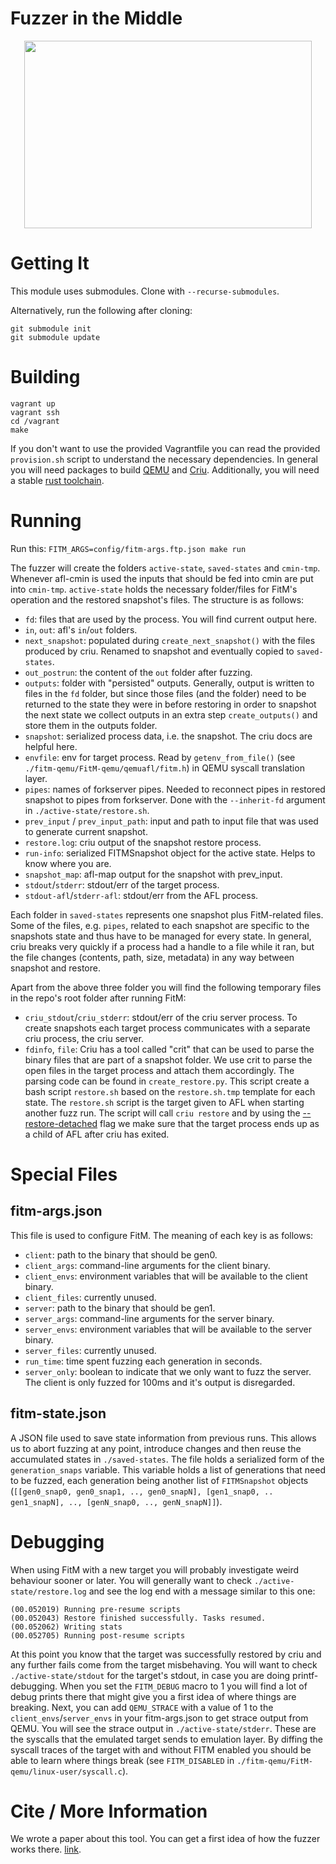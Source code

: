 # Fuzzer in the Middle
<p align="center">
  <img width="460" height="300" src="https://user-images.githubusercontent.com/22647728/158073817-5ed845b2-46ea-4ce9-8ae3-4103b30653f6.gif">
</p>


# Getting It

This module uses submodules. Clone with `--recurse-submodules`.
  
Alternatively, run the following after cloning:  
```
git submodule init
git submodule update
```

# Building

```
vagrant up
vagrant ssh
cd /vagrant
make
```

If you don't want to use the provided Vagrantfile you can read the provided `provision.sh` script to understand the necessary dependencies. In general you will need packages to build [QEMU](https://github.com/AFLplusplus/qemuafl/blob/master/README.rst) and [Criu](https://criu.org/Installation#Installing_build_dependencies). Additionally, you will need a stable [rust toolchain](https://www.rust-lang.org/tools/install).

# Running 
Run this: `FITM_ARGS=config/fitm-args.ftp.json make run`

The fuzzer will create the folders `active-state`, `saved-states` and `cmin-tmp`. 
Whenever afl-cmin is used the inputs that should be fed into cmin are put into `cmin-tmp`.
`active-state` holds the necessary folder/files for FitM's operation and the restored snapshot's files.
The structure is as follows:

- `fd`: files that are used by the process. You will find current output here.
- `in`, `out`: afl's `in`/`out` folders.
- `next_snapshot`: populated during `create_next_snapshot()` with the files produced by criu. Renamed to snapshot and eventually copied to `saved-states`. 
- `out_postrun`: the content of the `out` folder after fuzzing.  
- `outputs`: folder with "persisted" outputs. Generally, output is written to files in the `fd` folder, but since those files (and the folder) need to be returned to the state they were in before restoring in order to snapshot the next state we collect outputs in an extra step `create_outputs()` and store them in the outputs folder.
- `snapshot`: serialized process data, i.e. the snapshot. The criu docs are helpful here.
- `envfile`: env for target process. Read by `getenv_from_file()` (see `./fitm-qemu/FitM-qemu/qemuafl/fitm.h`) in QEMU syscall translation layer.
- `pipes`: names of forkserver pipes. Needed to reconnect pipes in restored snapshot to pipes from forkserver. Done with the `--inherit-fd` argument in `./active-state/restore.sh`.
- `prev_input` / `prev_input_path`: input and path to input file that was used to generate current snapshot.
- `restore.log`: criu output of the snapshot restore process.
- `run-info`: serialized FITMSnapshot object for the active state. Helps to know where you are.
- `snapshot_map`: afl-map output for the snapshot with prev_input.
- `stdout`/`stderr`: stdout/err of the target process.
- `stdout-afl`/`stderr-afl`: stdout/err from the AFL process.

Each folder in `saved-states` represents one snapshot plus FitM-related files. Some of the files, e.g. `pipes`, related to each snapshot are specific to the snapshots state and thus have to be managed for every state.
In general, criu breaks very quickly if a process had a handle to a file while it ran, but the file changes (contents, path, size, metadata) in any way between snapshot and restore. 

Apart from the above three folder you will find the following temporary files in the repo's root folder after running FitM:

- `criu_stdout`/`criu_stderr`: stdout/err of the criu server process. To create snapshots each target process communicates with a separate criu process, the criu server. 
- `fdinfo`, `file`: Criu has a tool called "crit" that can be used to parse the binary files that are part of a snapshot folder. We use crit to parse the open files in the target process and attach them accordingly. The parsing code can be found in `create_restore.py`. This script create a bash script `restore.sh` based on the `restore.sh.tmp` template for each state. The `restore.sh` script is the target given to AFL when starting another fuzz run. The script will call `criu restore` and by using the [--restore-detached](https://criu.org/Tree_after_restore#Detached) flag we make sure that the target process ends up as a child of AFL after criu has exited.

# Special Files
## fitm-args.json

This file is used to configure FitM. The meaning of each key is as follows:

- `client`: path to the binary that should be gen0.
- `client_args`: command-line arguments for the client binary.
- `client_envs`: environment variables that will be available to the client binary.
- `client_files`: currently unused.
- `server`: path to the binary that should be gen1.
- `server_args`: command-line arguments for the server binary.
- `server_envs`: environment variables that will be available to the server binary.
- `server_files`: currently unused.
- `run_time`: time spent fuzzing each generation in seconds.
- `server_only`: boolean to indicate that we only want to fuzz the server. The client is only fuzzed for 100ms and it's output is disregarded. 

## fitm-state.json

A JSON file used to save state information from previous runs. This allows us to abort fuzzing at any point, introduce changes and then reuse the accumulated states in `./saved-states`. The file holds a serialized form of the `generation_snaps` variable. This variable holds a list of generations that need to be fuzzed, each generation being another list of `FITMSnapshot` objects (`[[gen0_snap0, gen0_snap1, .., gen0_snapN], [gen1_snap0, .. gen1_snapN], .., [genN_snap0, .., genN_snapN]]`).

# Debugging

When using FitM with a new target you will probably investigate weird behaviour sooner or later. 
You will generally want to check `./active-state/restore.log` and see the log end with a message similar to this one:
```
(00.052019) Running pre-resume scripts
(00.052043) Restore finished successfully. Tasks resumed.
(00.052062) Writing stats
(00.052705) Running post-resume scripts
```
At this point you know that the target was successfully restored by criu and any further fails come from the target misbehaving. 
You will want to check `./active-state/stdout` for the target's stdout, in case you are doing printf-debugging. 
When you set the `FITM_DEBUG` macro to 1 you will find a lot of debug prints there that might give you a first idea of where things are breaking.
Next, you can add `QEMU_STRACE` with a value of 1 to the `client_envs`/`server_envs` in your fitm-args.json to get strace output from QEMU. 
You will see the strace output in `./active-state/stderr`. These are the syscalls that the emulated target sends to emulation layer. 
By diffing the syscall traces of the target with and without FITM enabled you should be able to learn where things break (see `FITM_DISABLED` in `./fitm-qemu/FitM-qemu/linux-user/syscall.c`).

# Cite / More Information

We wrote a paper about this tool. You can get a first idea of how the fuzzer works there.
[link](...).

